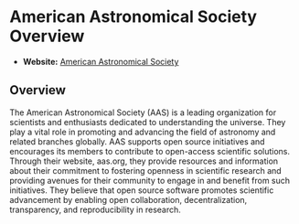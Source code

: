# American Astronomical Society Overview

- **Website:** [American Astronomical Society](https://aas.org/)

## Overview

The American Astronomical Society (AAS) is a leading organization for scientists and enthusiasts dedicated to understanding the universe. They play a vital role in promoting and advancing the field of astronomy and related branches globally. AAS supports open source initiatives and encourages its members to contribute to open-access scientific solutions. Through their website, aas.org, they provide resources and information about their commitment to fostering openness in scientific research and providing avenues for their community to engage in and benefit from such initiatives. They believe that open source software promotes scientific advancement by enabling open collaboration, decentralization, transparency, and reproducibility in research.
